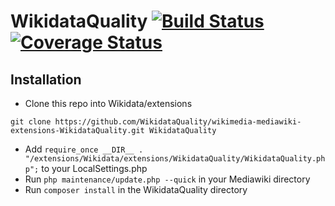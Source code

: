 # WikidataQuality  [![Build Status](https://travis-ci.org/WikidataQuality/wikimedia-mediawiki-extensions-WikidataQuality.svg?branch=master)](https://travis-ci.org/WikidataQuality/wikimedia-mediawiki-extensions-WikidataQuality)  [![Coverage Status](https://coveralls.io/repos/WikidataQuality/wikimedia-mediawiki-extensions-WikidataQuality/badge.svg?branch=master)](https://coveralls.io/r/WikidataQuality/wikimedia-mediawiki-extensions-WikidataQuality)

## Installation

* Clone this repo into Wikidata/extensions

`git clone https://github.com/WikidataQuality/wikimedia-mediawiki-extensions-WikidataQuality.git WikidataQuality`  

* Add `require_once __DIR__ . "/extensions/Wikidata/extensions/WikidataQuality/WikidataQuality.php";` to your LocalSettings.php
* Run `php maintenance/update.php --quick` in your Mediawiki directory
* Run `composer install` in the WikidataQuality directory
